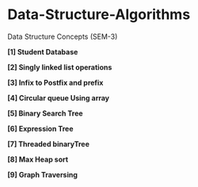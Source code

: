 # Data-Structure-Algorithms
Data Structure Concepts (SEM-3) 

**[1] Student Database**

**[2] Singly linked list operations**

**[3] Infix to Postfix and prefix**

**[4] Circular queue Using array**

**[5] Binary Search Tree**

**[6] Expression Tree**

**[7] Threaded binaryTree**

**[8] Max Heap sort**

**[9] Graph Traversing**
